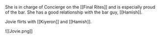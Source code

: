 She is in charge of Concierge on the [[Final Rites]] and is especially proud of the bar. She has a good relationship with the bar guy, [[Hamish]].

Jovie flirts with [[Kiyeron]] and [[Hamish]].

![[Jovie.png]]
